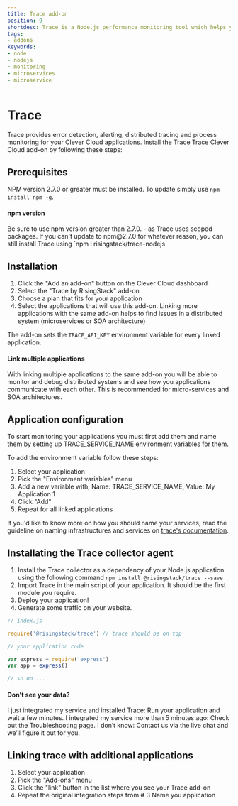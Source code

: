 ```yaml
---
title: Trace add-on
position: 9
shortdesc: Trace is a Node.js performance monitoring tool which helps you to understand how your application behaves and lets you to find performance bottlenecks with ease
tags:
- addons
keywords:
- node
- nodejs
- monitoring
- microservices
- microservice
---
```


# Trace

Trace provides error detection, alerting, distributed tracing and process monitoring for your Clever Cloud applications. Install the Trace Trace Clever Cloud add-on by following these steps:

## Prerequisites

NPM version 2.7.0 or greater must be installed. To update simply use `npm install npm -g`.

<div class="panel panel-warning">
  <div class="panel-heading">
    <h4 class="panel-title">npm version</h4>
  </div>
  <div class="panel-body">
    Be sure to use npm version greater than 2.7.0. - as Trace uses scoped packages. If you can't update to npm@2.7.0 for whatever reason, you can still install Trace using `npm i risingstack/trace-nodejs
  </div>
</div>

## Installation

1. Click the "Add an add-on" button on the Clever Cloud dashboard
2. Select the "Trace by RisingStack" add-on
3. Choose a plan that fits for your application
4. Select the applications that will use this add-on. Linking more applications with the same add-on helps to find issues in a distributed system (microservices or SOA architecture)

The add-on sets the `TRACE_API_KEY` environment variable for every linked application.

<div class="panel panel-success">
  <div class="panel-heading">
    <h4 class="panel-title">Link multiple applications</h4>
  </div>
  <div class="panel-body">
    With linking multiple applications to the same add-on you will be able to monitor and debug distributed systems and see how you applications communicate with each other. This is recommended for micro-services and SOA architectures.
  </div>
</div>

## Application configuration

To start monitoring your applications you must first add them and name them by setting up TRACE_SERVICE_NAME environment variables for them.

To add the environment variable follow these steps:

1. Select your application
2. Pick the "Environment variables" menu
4. Add a new variable with, Name: TRACE_SERVICE_NAME, Value: My Application 1
4. Click "Add"
5. Repeat for all linked applications

If you'd like to know more on how you should name your services, read the guideline on naming infrastructures and services on [trace's documentation](http://trace-docs.risingstack.com/docs/how-to-name-your-infrastructure-and-services).

## Installating the Trace collector agent

1. Install the Trace collector as a dependency of your Node.js application using the following command `npm install @risingstack/trace --save`
2. Import Trace in the main script of your application. It should be the first module you require.
3. Deploy your application!
4. Generate some traffic on your website.

```javascript
// index.js

require('@risingstack/trace') // trace should be on top

// your application code

var express = require('express')
var app = express()

// so on ...
```

<div class="panel panel-danger">
  <div class="panel-heading">
    <h4 class="panel-title">Don't see your data?</h4>
  </div>
  <div class="panel-body">
    I just integrated my service and installed Trace: Run your application and wait a few minutes.
    I integrated my service more than 5 minutes ago: Check out the Troubleshooting page.
    I don’t know: Contact us via the live chat and we’ll figure it out for you.
  </div>
</div>

## Linking trace with additional applications

1. Select your application
2. Pick the "Add-ons" menu
3. Click the "link" button in the list where you see your Trace add-on
4. Repeat the original integration steps from # 3 Name you application